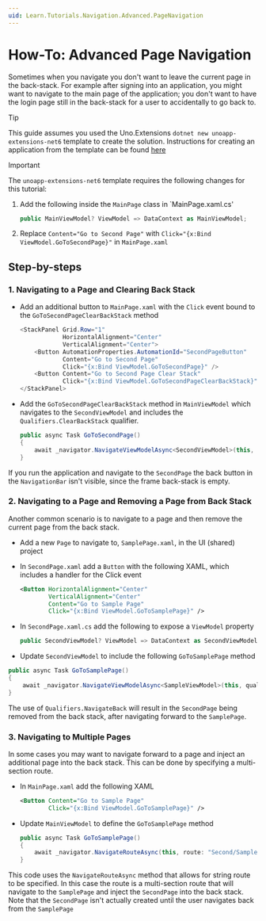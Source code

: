 ```yaml
---
uid: Learn.Tutorials.Navigation.Advanced.PageNavigation
---
```

# How-To: Advanced Page Navigation

Sometimes when you navigate you don't want to leave the current page in the back-stack. For example after signing into an application, you might want to navigate to the main page of the application; you don't want to have the login page still in the back-stack for a user to accidentally to go back to. 

> [!TIP]
> This guide assumes you used the Uno.Extensions `dotnet new unoapp-extensions-net6` template to create the solution. Instructions for creating an application from the template can be found [here](../Extensions/GettingStarted/UsingUnoExtensions.md)

> [!IMPORTANT]
> The `unoapp-extensions-net6` template requires the following changes for this tutorial:
1. Add the following inside the `MainPage` class in `MainPage.xaml.cs' 
    ```csharp
    public MainViewModel? ViewModel => DataContext as MainViewModel;
    ```
    
2. Replace `Content="Go to Second Page"` with `Click="{x:Bind ViewModel.GoToSecondPage}"` in `MainPage.xaml`

## Step-by-steps


### 1. Navigating to a Page and Clearing Back Stack

- Add an additional button to `MainPage.xaml` with the `Click` event bound to the `GoToSecondPageClearBackStack` method
    ```csharp
    <StackPanel Grid.Row="1"
                HorizontalAlignment="Center"
                VerticalAlignment="Center">
        <Button AutomationProperties.AutomationId="SecondPageButton"
                Content="Go to Second Page"
                Click="{x:Bind ViewModel.GoToSecondPage}" />
        <Button Content="Go to Second Page Clear Stack"
                Click="{x:Bind ViewModel.GoToSecondPageClearBackStack}" />
    </StackPanel>
    ```

- Add the `GoToSecondPageClearBackStack` method in `MainViewModel` which navigates to the `SecondViewModel` and includes the `Qualifiers.ClearBackStack` qualifier.
    ```csharp
    public async Task GoToSecondPage()
    {
    	await _navigator.NavigateViewModelAsync<SecondViewModel>(this, qualifier: Qualifiers.ClearBackStack);
    }
    ```

If you run the application and navigate to the `SecondPage` the back button in the `NavigationBar` isn't visible, since the frame back-stack is empty.

### 2. Navigating to a Page and Removing a Page from Back Stack

Another common scenario is to navigate to a page and then remove the current page from the back stack.

- Add a new `Page` to navigate to, `SamplePage.xaml`, in the UI (shared) project
- In `SecondPage.xaml` add a `Button` with the following XAML, which includes a handler for the Click event  

    ```xml
    <Button HorizontalAlignment="Center"
            VerticalAlignment="Center"
            Content="Go to Sample Page"
            Click="{x:Bind ViewModel.GoToSamplePage}" />
    ```
- In `SecondPage.xaml.cs` add the following to expose a `ViewModel` property 

    ```csharp
    public SecondViewModel? ViewModel => DataContext as SecondViewModel;
    ```
- Update `SecondViewModel` to include the following `GoToSamplePage` method

```csharp
public async Task GoToSamplePage()
{
    await _navigator.NavigateViewModelAsync<SampleViewModel>(this, qualifier: Qualifiers.NavigateBack);
}
```
The use of `Qualifiers.NavigateBack` will result in the `SecondPage` being removed from the back stack, after navigating forward to the `SamplePage`.


### 3. Navigating to Multiple Pages

In some cases you may want to navigate forward to a page and inject an additional page into the back stack. This can be done by specifying a multi-section route.

- In `MainPage.xaml` add the following XAML

    ```xml
    <Button Content="Go to Sample Page"
            Click="{x:Bind ViewModel.GoToSamplePage}" />
    ```

- Update `MainViewModel` to define the `GoToSamplePage` method

    ```csharp
    public async Task GoToSamplePage()
    {
        await _navigator.NavigateRouteAsync(this, route: "Second/Sample");
    }
    ```
This code uses the `NavigateRouteAsync` method that allows for string route to be specified. In this case the route is a multi-section route that will navigate to the `SamplePage` and inject the `SecondPage` into the back stack. Note that the `SecondPage` isn't actually created until the user navigates back from the `SamplePage`

